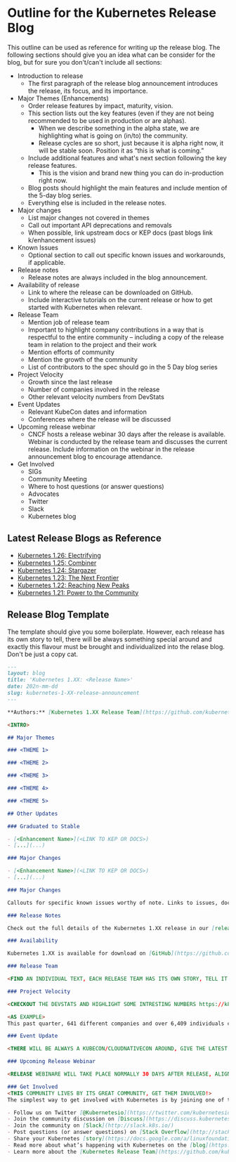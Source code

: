 # Outline for the Kubernetes Release Blog
This outline can be used as reference for writing up the release blog. The following sections should give you an idea what can be consider for the blog, but for sure you don't/can't include all sections:

* Introduction to release
    * The first paragraph of the release blog announcement introduces the release, its focus, and its importance.
* Major Themes (Enhancements)
    * Order release features by impact, maturity, vision.
    * This section lists out the key features (even if they are not being recommended to be used in production or are alphas).
        * When we describe something in the alpha state, we are highlighting what is going on (in/to) the community.
        * Release cycles are so short, just because it is alpha right now, it will be stable soon. Position it as “this is what is coming.”
    * Include additional features and what's next section following the key release features.
        * This is the vision and brand new thing you can do in-production right now.
    * Blog posts should highlight the main features and include mention of the 5-day blog series.
    * Everything else is included in the release notes.
* Major changes
    * List major changes not covered in themes
    * Call out important API deprecations and removals
    * When possible, link upstream docs or KEP docs (past blogs link k/enhancement issues)
* Known Issues
    * Optional section to call out specific known issues and workarounds, if applicable.
* Release notes
    * Release notes are always included in the blog announcement.
* Availability of release
    * Link to where the release can be downloaded on GitHub.
    * Include interactive tutorials on the current release or how to get started with Kubernetes when relevant.
* Release Team
    * Mention job of release team
    * Important to highlight company contributions in a way that is respectful to the entire community – including a copy of the release team in relation to the project and their work
    * Mention efforts of community
    * Mention the growth of the community
    * List of contributors to the spec should go in the 5 Day blog series
* Project Velocity
    * Growth since the last release
    * Number of companies involved in the release
    * Other relevant velocity numbers from DevStats
* Event Updates
    * Relevant KubeCon dates and information
    * Conferences where the release will be discussed
* Upcoming release webinar
    * CNCF hosts a release webinar 30 days after the release is available. Webinar is conducted by the release team and discusses the current release. Include information on the webinar in the release announcement blog to encourage attendance.
* Get Involved
    * SIGs
    * Community Meeting
    * Where to host questions (or answer questions) 
    * Advocates
    * Twitter
    * Slack
    * Kubernetes blog

## Latest Release Blogs as Reference
* [Kubernetes 1.26: Electrifying](https://kubernetes.io/blog/2022/12/09/kubernetes-v1-26-release/)
* [Kubernetes 1.25: Combiner](https://kubernetes.io/blog/2022/08/23/kubernetes-v1-25-release/)
* [Kubernetes 1.24: Stargazer](https://kubernetes.io/blog/2022/05/03/kubernetes-1-24-release-announcement/)
* [Kubernetes 1.23: The Next Frontier](https://kubernetes.io/blog/2021/12/07/kubernetes-1-23-release-announcement/)
* [Kubernetes 1.22: Reaching New Peaks](https://kubernetes.io/blog/2021/08/04/kubernetes-1-22-release-announcement/)
* [Kubernetes 1.21: Power to the Community](https://kubernetes.io/blog/2021/04/08/kubernetes-1-21-release-announcement/)

## Release Blog Template

The template should give you some boilerplate. However, each release has its own story to tell, there will be always something special around and exactly this flavour must be brought and individualized into the relase blog. Don't be just a copy cat.

```md
---
layout: blog
title: 'Kubernetes 1.XX: <Release Name>'
date: 202n-mm-dd
slug: kubernetes-1-XX-release-announcement
---

**Authors:** [Kubernetes 1.XX Release Team](https://github.com/kubernetes/sig-release/blob/master/releases/release-1.XX/release_team.md)

<INTRO>

## Major Themes

### <THEME 1>

### <THEME 2>

### <THEME 3>

### <THEME 4>

### <THEME 5>

## Other Updates

### Graduated to Stable

- [<Enhancement Name>](<LINK TO KEP OR DOCS>)
- [...](...)

### Major Changes

- [<Enhancement Name>](<LINK TO KEP OR DOCS>)
- [...](...)

### Major Changes

Callouts for specific known issues worthy of note. Links to issues, docs, and related content.

### Release Notes

Check out the full details of the Kubernetes 1.XX release in our [release notes](https://github.com/kubernetes/kubernetes/blob/master/CHANGELOG/CHANGELOG-1.XX.md).

### Availability

Kubernetes 1.XX is available for download on [GitHub](https://github.com/kubernetes/kubernetes/releases/tag/v1.XX.0). To get started with Kubernetes, check out these [interactive tutorials](https://kubernetes.io/docs/tutorials/) or run local Kubernetes clusters using Docker container “nodes” with [kind](https://kind.sigs.k8s.io/). You can also easily install 1.XX using [kubeadm](https://kubernetes.io/docs/setup/independent/create-cluster-kubeadm/). 

### Release Team

<FIND AN INDIVIDUAL TEXT, EACH RELEASE TEAM HAS ITS OWN STORY, TELL IT!>

### Project Velocity

<CHECKOUT THE DEVSTATS AND HIGHLIGHT SOME INTRESTING NUMBERS https://k8s.devstats.cncf.io/d/12/dashboards?orgId=1&refresh=15m>

<AS EXAMPLE>
This past quarter, 641 different companies and over 6,409 individuals contributed to Kubernetes. [Check out DevStats](https://k8s.devstats.cncf.io/d/11/companies-contributing-in-repository-groups?orgId=1&var-period=m&var-repogroup_name=All) to learn more about the overall velocity of the Kubernetes project and community.

### Event Update

<THERE WILL BE ALWAYS A KUBECON/CLOUDNATIVECON AROUND, GIVE THE LATEST INFORMATION>

### Upcoming Release Webinar

<RELEASE WEBINARE WILL TAKE PLACE NORMALLY 30 DAYS AFTER RELEASE, ALIGN WITH CNCF TO HIGHLIGHT THE WEBINAR>

### Get Involved
<THIS COMMUNITY LIVES BY ITS GREAT COMMUNITY, GET THEM INVOLVED!>
The simplest way to get involved with Kubernetes is by joining one of the many [Special Interest Groups](https://github.com/kubernetes/community/blob/master/sig-list.md) (SIGs) that align with your interests. Have something you’d like to broadcast to the Kubernetes community? Share your voice at our weekly [community meeting](https://github.com/kubernetes/community/tree/master/communication), and through the channels below. Thank you for your continued feedback and support.

- Follow us on Twitter [@Kubernetesio](https://twitter.com/kubernetesio) for latest updates
- Join the community discussion on [Discuss](https://discuss.kubernetes.io/)
- Join the community on [Slack](http://slack.k8s.io/)
- Post questions (or answer questions) on [Stack Overflow](http://stackoverflow.com/questions/tagged/kubernetes)
- Share your Kubernetes [story](https://docs.google.com/a/linuxfoundation.org/forms/d/e/1FAIpQLScuI7Ye3VQHQTwBASrgkjQDSS5TP0g3AXfFhwSM9YpHgxRKFA/viewform)
- Read more about what’s happening with Kubernetes on the [blog](https://kubernetes.io/blog/)
- Learn more about the [Kubernetes Release Team](https://github.com/kubernetes/sig-release/tree/master/release-team)
```
